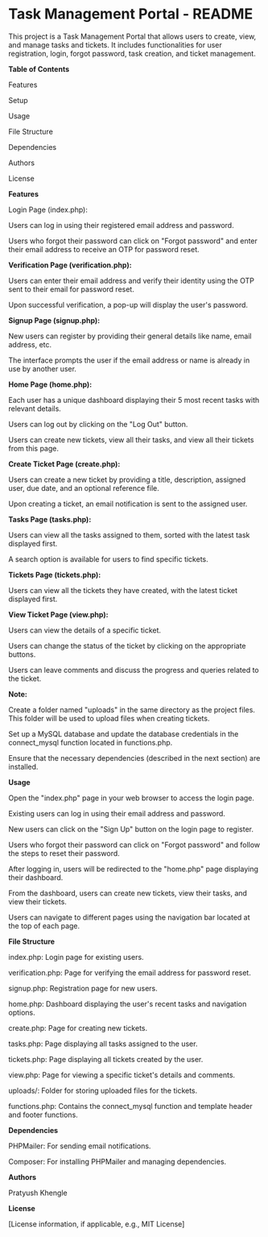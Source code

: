 # Task Management Portal - README
This project is a Task Management Portal that allows users to create, view, and manage tasks and tickets. It includes functionalities for user registration, login, forgot password, task creation, and ticket management.

**Table of Contents**

Features

Setup

Usage

File Structure

Dependencies

Authors

License


**Features**

Login Page (index.php):

Users can log in using their registered email address and password.

Users who forgot their password can click on "Forgot password" and enter their email address to receive an OTP for password reset.


**Verification Page (verification.php):**

Users can enter their email address and verify their identity using the OTP sent to their email for password reset.

Upon successful verification, a pop-up will display the user's password.


**Signup Page (signup.php):**

New users can register by providing their general details like name, email address, etc.

The interface prompts the user if the email address or name is already in use by another user.


**Home Page (home.php):**

Each user has a unique dashboard displaying their 5 most recent tasks with relevant details.

Users can log out by clicking on the "Log Out" button.

Users can create new tickets, view all their tasks, and view all their tickets from this page.


**Create Ticket Page (create.php):**

Users can create a new ticket by providing a title, description, assigned user, due date, and an optional reference file.

Upon creating a ticket, an email notification is sent to the assigned user.


**Tasks Page (tasks.php):**

Users can view all the tasks assigned to them, sorted with the latest task displayed first.

A search option is available for users to find specific tickets.


**Tickets Page (tickets.php):**

Users can view all the tickets they have created, with the latest ticket displayed first.


**View Ticket Page (view.php):**

Users can view the details of a specific ticket.

Users can change the status of the ticket by clicking on the appropriate buttons.

Users can leave comments and discuss the progress and queries related to the ticket.


**Note:**

Create a folder named "uploads" in the same directory as the project files. This folder will be used to upload files when creating tickets.

Set up a MySQL database and update the database credentials in the connect_mysql function located in functions.php.

Ensure that the necessary dependencies (described in the next section) are installed.

**Usage**

Open the "index.php" page in your web browser to access the login page.

Existing users can log in using their email address and password.

New users can click on the "Sign Up" button on the login page to register.

Users who forgot their password can click on "Forgot password" and follow the steps to reset their password.

After logging in, users will be redirected to the "home.php" page displaying their dashboard.

From the dashboard, users can create new tickets, view their tasks, and view their tickets.

Users can navigate to different pages using the navigation bar located at the top of each page.

**File Structure**

index.php: Login page for existing users.

verification.php: Page for verifying the email address for password reset.

signup.php: Registration page for new users.

home.php: Dashboard displaying the user's recent tasks and navigation options.

create.php: Page for creating new tickets.

tasks.php: Page displaying all tasks assigned to the user.

tickets.php: Page displaying all tickets created by the user.

view.php: Page for viewing a specific ticket's details and comments.

uploads/: Folder for storing uploaded files for the tickets.

functions.php: Contains the connect_mysql function and template header and footer functions.


**Dependencies**

PHPMailer: For sending email notifications.

Composer: For installing PHPMailer and managing dependencies.


**Authors**

Pratyush Khengle


**License**

[License information, if applicable, e.g., MIT License]
